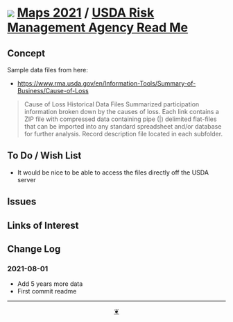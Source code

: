 # [![](https://theo-armour.github.io/maps-2021/lib/assets/icons/mark-github.svg )](https://github.com/theo-armour/maps-2021/ "Source code on GitHub" ) [Maps 2021]( https://theo-armour.github.io/maps-2021/ "Home page" ) / [USDA Risk Management Agency Read Me]( https://theo-armour.github.io/maps-2021/#/data/usda-rma/README.md)


<!--
<div class=iframe-resize ><iframe src=https://theo-armour.github.io/maps-2021/ data/usda-rma/ height=100% width=100% ></iframe></div>
_"USDA Risk Management Agency" in a resizable window. One finger to rotate. Two to zoom._


### Full Screen: [USDA Risk Management Agency]( https://theo-armour.github.io/maps-2021/data/usda-rma/ )
-->


## Concept

Sample data files from here:

* https://www.rma.usda.gov/en/Information-Tools/Summary-of-Business/Cause-of-Loss

>Cause of Loss Historical Data Files
>Summarized participation information broken down by the causes of loss. Each link contains a ZIP file with compressed data containing pipe (|) delimited flat-files that can be imported into any standard spreadsheet and/or database for further analysis. Record description file located in each subfolder.

## To Do / Wish List

* It would be nice to be able to access the files directly off the USDA server

## Issues


## Links of Interest


## Change Log


### 2021-08-01

* Add 5 years more data
* First commit readme


***

<center title="Hello! Click me to go up to the top" ><a class=aDingbat href=javascript:window.scrollTo(0,0);> ❦ </a></center>
